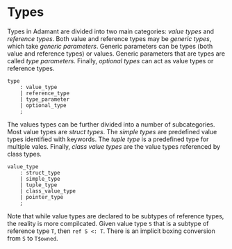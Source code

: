 # Types

Types in Adamant are divided into two main categories: *value types* and *reference types*. Both value and reference types may be *generic types*, which take *generic parameters*. Generic parameters can be types (both value and reference types) or values. Generic parameters that are types are called *type parameters*. Finally, *optional types* can act as value types or reference types.

```grammar
type
    : value_type
    | reference_type
    | type_parameter
    | optional_type
    ;
```

The values types can be further divided into a number of subcategories. Most value types are *struct types*. The *simple types* are predefined value types identified with keywords. The *tuple type* is a predefined type for multiple vales. Finally, *class value types* are the value types referenced by class types.

```grammar
value_type
    : struct_type
    | simple_type
    | tuple_type
    | class_value_type
    | pointer_type
    ;
```

Note that while value types are declared to be subtypes of reference types, the reality is more compilcated. Given value type `S` that is a subtype of reference type `T`, then `ref S <: T`. There is an implicit boxing conversion from `S` to `T$owned`.
